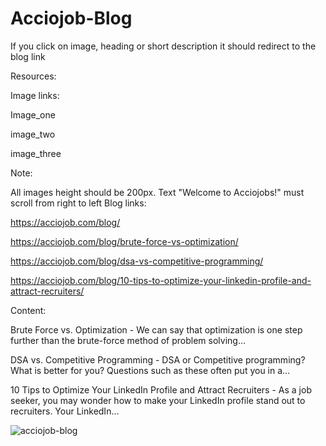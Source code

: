# Acciojob-Blog

If you click on image, heading or short description it should redirect to the blog link

Resources:

Image links:

Image_one

image_two

image_three

Note:

All images height should be 200px.
Text "Welcome to Acciojobs!" must scroll from right to left
Blog links: 

https://acciojob.com/blog/

https://acciojob.com/blog/brute-force-vs-optimization/

https://acciojob.com/blog/dsa-vs-competitive-programming/

https://acciojob.com/blog/10-tips-to-optimize-your-linkedin-profile-and-attract-recruiters/

Content: 

Brute Force vs. Optimization - We can say that optimization is one step further than the brute-force method of problem solving…

DSA vs. Competitive Programming - DSA or Competitive programming? What is better for you? Questions such as these often put you in a…

10 Tips to Optimize Your LinkedIn Profile and Attract Recruiters - As a job seeker, you may wonder how to make your LinkedIn profile stand out to recruiters. Your LinkedIn…

![acciojob-blog](https://github.com/Sonu34668/Acciojob-Blog/assets/130197661/c9681d06-ba1a-4370-80ff-704e55f35767)

